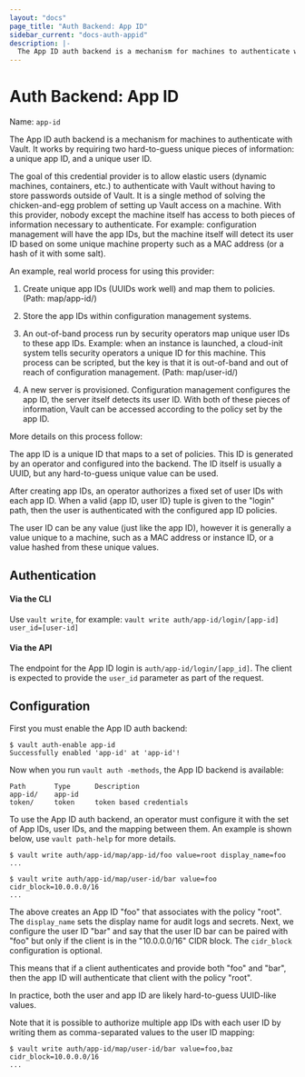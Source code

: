 ```yaml
---
layout: "docs"
page_title: "Auth Backend: App ID"
sidebar_current: "docs-auth-appid"
description: |-
  The App ID auth backend is a mechanism for machines to authenticate with Vault.
---
```


# Auth Backend: App ID

Name: `app-id`

The App ID auth backend is a mechanism for machines to authenticate with Vault.
It works by requiring two hard-to-guess unique pieces of information: a unique
app ID, and a unique user ID.

The goal of this credential provider is to allow elastic users (dynamic
machines, containers, etc.) to authenticate with Vault without having to store
passwords outside of Vault. It is a single method of solving the
chicken-and-egg problem of setting up Vault access on a machine.  With this
provider, nobody except the machine itself has access to both pieces of
information necessary to authenticate. For example: configuration management
will have the app IDs, but the machine itself will detect its user ID based on
some unique machine property such as a MAC address (or a hash of it with some
salt).

An example, real world process for using this provider:

  1. Create unique app IDs (UUIDs work well) and map them to policies.  (Path:
     map/app-id/<app-id>)

  2. Store the app IDs within configuration management systems.

  3. An out-of-band process run by security operators map unique user IDs to
     these app IDs. Example: when an instance is launched, a cloud-init system
     tells security operators a unique ID for this machine. This process can be
     scripted, but the key is that it is out-of-band and out of reach of
     configuration management.  (Path: map/user-id/<user-id>)

  4. A new server is provisioned. Configuration management configures the app
     ID, the server itself detects its user ID. With both of these pieces of
     information, Vault can be accessed according to the policy set by the app
     ID.

More details on this process follow:

The app ID is a unique ID that maps to a set of policies. This ID is generated
by an operator and configured into the backend. The ID itself is usually a
UUID, but any hard-to-guess unique value can be used.

After creating app IDs, an operator authorizes a fixed set of user IDs with
each app ID. When a valid {app ID, user ID} tuple is given to the "login" path,
then the user is authenticated with the configured app ID policies.

The user ID can be any value (just like the app ID), however it is generally a
value unique to a machine, such as a MAC address or instance ID, or a value
hashed from these unique values.


## Authentication

#### Via the CLI

Use `vault write`, for example: `vault write auth/app-id/login/[app-id] user_id=[user-id]`

#### Via the API

The endpoint for the App ID login is `auth/app-id/login/[app_id]`. The client is expected
to provide the `user_id` parameter as part of the request.

## Configuration

First you must enable the App ID auth backend:

```
$ vault auth-enable app-id
Successfully enabled 'app-id' at 'app-id'!
```

Now when you run `vault auth -methods`, the App ID backend is available:

```
Path       Type      Description
app-id/    app-id
token/     token     token based credentials
```

To use the App ID auth backend, an operator must configure it with
the set of App IDs, user IDs, and the mapping between them. An
example is shown below, use `vault path-help` for more details.

```
$ vault write auth/app-id/map/app-id/foo value=root display_name=foo
...

$ vault write auth/app-id/map/user-id/bar value=foo cidr_block=10.0.0.0/16
...
```

The above creates an App ID "foo" that associates with the policy "root".
The `display_name` sets the display name for audit logs and secrets.
Next, we configure the user ID "bar" and say that the user ID bar
can be paired with "foo" but only if the client is in the "10.0.0.0/16" CIDR block.
The `cidr_block` configuration is optional.

This means that if a client authenticates and provide both "foo" and "bar",
then the app ID will authenticate that client with the policy "root".

In practice, both the user and app ID are likely hard-to-guess UUID-like values.

Note that it is possible to authorize multiple app IDs with each
user ID by writing them as comma-separated values to the user ID mapping:

```
$ vault write auth/app-id/map/user-id/bar value=foo,baz cidr_block=10.0.0.0/16
...
```
